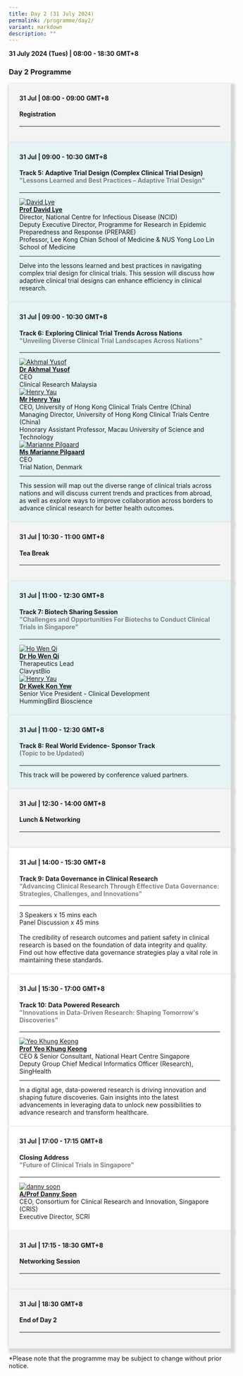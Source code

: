 ```yaml
---
title: Day 2 (31 July 2024)
permalink: /programme/day2/
variant: markdown
description: ""
---
```

<div>
  <b>31 July 2024 (Tues) | 08:00 - 18:30</b>&nbsp;<b>GMT+8</b>
  <h3>Day 2 Programme</h3>
</div>

<section>
  <div class="bp-container is-fluid">
    <div class="row">
      <div class="col is-full">
        <div class="row">
          <div class="col is-12">
            <div class="border bg-light h-100 position-relative">
              <div class="p-4 bg-notice">
                <div class="programme-time">
                  <b>31 Jul | 08:00 - 09:00</b>&nbsp;<b>GMT+8</b>
                </div>
                <h4 class="programme-title">Registration</h4>
                <hr class="my-3 border-primary">
              </div>
            </div>
          </div>
        </div>
      </div>
	</div>
  </div>
</section>
<section>
  <div class="bp-container is-fluid">
    <div class="row">
      <div class="col is-full">
        <div class="row">
          <div class="col is-12">
            <div class="border bg-light h-100 position-relative">
              <div class="p-4 bg-different">
                <div class="programme-time">
                  <b>31 Jul | 09:00 - 10:30</b>&nbsp;<b>GMT+8</b>
                </div>
                <h4 class="programme-title">Track 5: Adaptive Trial Design (Complex Clinical Trial Design)<br>
                <font color="#808080">"Lessons Learned and Best Practices – Adaptive Trial Design"</font></h4>
          <hr class="my-3 border-primary">
          <div class="speakers px-2">
            <div class="row">
              <div class="col is-6 prog-speaker">
                <div class="row">
                  <div class="col is-4">
                    <a href="/david-lye/"><img alt="David Lye" src="/images/Speakers_DavidLye.png" class="speaker-image mb-4"></a>
                  </div>
                  <div class="col is-8">
                    <div class="speaker-name text-ellipsis">
                      <a rel="noopener" class="speaker-name text-ellipsis" href="/david-lye/"><b>Prof David Lye</b></a>
                    </div>
                    <div class="text-ellipsis speaker-position">
                      Director, National Centre for Infectious Disease (NCID)</div>
                    <div class="text-ellipsis speaker-company">Deputy Executive Director, Programme for Research in Epidemic Preparedness and Response (PREPARE)</div>
										                    <div class="text-ellipsis speaker-position">
                      Professor, Lee Kong Chian School of Medicine &amp; NUS Yong Loo Lin School of Medicine 
                    </div>
                  </div>
                </div>
              </div>
            </div>
						<hr class="my-3 border-primary">Delve into the lessons learned and best practices in navigating complex trial design for clinical trials. This session will discuss how adaptive clinical trial designs can enhance efficiency in clinical research.
          </div>
        </div>
      </div>
    </div>
  </div>
</div></div></div></section> 
<section>
  <div class="row">
    <div class="col is-12">
      <div class="border bg-light h-100 position-relative">
        <div class="p-4 bg-different">
          <div class="programme-time">
            <b>31 Jul | 09:00 - 10:30</b>&nbsp;<b>GMT+8</b>
                </div>
                <h4 class="programme-title">Track 6: Exploring Clinical Trial Trends Across Nations<br><font color="#808080">
									"Unveiling Diverse Clinical Trial Landscapes Across Nations"</font></h4>
          <hr class="my-3 border-primary">
          <div class="speakers px-2">
            <div class="row">
              <div class="col is-6 prog-speaker">
                <div class="row">
                  <div class="col is-4">
                    <a href="/akhmal-yusof/"><img alt="Akhmal Yusof" src="/images/Speakers_AkhmalYusof.png" class="speaker-image mb-4"></a>
                  </div>
                  <div class="col is-8">
                    <div class="speaker-name text-ellipsis">
                      <a rel="noopener" class="speaker-name text-ellipsis" href="/akhmal-yusof/"><b>Dr Akhmal Yusof</b></a>
                    </div>
                    <div class="text-ellipsis speaker-position">
                      CEO 
                    </div>
                    <div class="text-ellipsis speaker-company">Clinical Research Malaysia</div>
                  </div>
                </div>
              </div>
              <div class="col is-6 prog-speaker">
                <div class="row">
                  <div class="col is-4">
                    <a href="/henry-yau/"><img alt="Henry Yau" src="/images/Speakers_HenryYau.png" class="speaker-image mb-4"></a>
                  </div>
                  <div class="col is-8">
                    <div class="speaker-name text-ellipsis">
                      <a rel="noopener" class="speaker-name text-ellipsis" href="/henry-yau/"><b>Mr Henry Yau</b></a>
                    </div>
                    <div class="text-ellipsis speaker-position">
                      CEO, University of Hong Kong Clinical Trials Centre (China)  
                    </div>
                    <div class="text-ellipsis speaker-company">Managing Director, University of Hong Kong Clinical Trials Centre (China)</div>
										                    <div class="text-ellipsis speaker-company">Honorary Assistant Professor, Macau University of Science and Technology</div>
                  </div>
                </div>
              </div>
            </div>
          </div>
          <div class="speakers px-2">
            <div class="row">
              <div class="col is-6 prog-speaker">
                <div class="row">
                  <div class="col is-4">
                    <a href="/marianne-pilgaard/"><img alt="Marianne Pilgaard" src="/images/Speakers_MariannePilgaard.png" class="speaker-image mb-4"></a>
                  </div>
                  <div class="col is-8">
                    <div class="speaker-name text-ellipsis">
                      <a rel="noopener" class="speaker-name text-ellipsis" href="/marianne-pilgaard/"><b>Ms Marianne Pilgaard</b></a>
                    </div>
                    <div class="text-ellipsis speaker-position">
                      CEO 
                    </div>
                    <div class="text-ellipsis speaker-company">Trial Nation, Denmark</div>
                  </div>
                </div>
              </div>
            </div>
						<hr class="my-3 border-primary">This session will map out the diverse range of clinical trials across nations and will discuss current trends and practices from abroad, as well as explore ways to improve collaboration across borders to advance clinical research for better health outcomes.
          </div>
        </div>
      </div>
    </div>
  </div>
</section> 
<section>
  <div class="bp-container is-fluid">
    <div class="row">
      <div class="col is-full">
        <div class="row">
          <div class="col is-12">
            <div class="border bg-light h-100 position-relative">
              <div class="p-4 bg-notice">
                <div class="programme-time">
                  <b>31 Jul | 10:30 - 11:00</b>&nbsp;<b>GMT+8</b>
                </div>
                <h4 class="programme-title">Tea Break</h4>
                <hr class="my-3 border-primary">
              </div>
            </div>
          </div>
        </div>
      </div>
    </div>
  </div>
</section>
<section>
  <div class="row">
    <div class="col is-12">
      <div class="border bg-light h-100 position-relative">
        <div class="p-4 bg-different">
          <div class="programme-time">
            <b>31 Jul | 11:00 - 12:30</b>&nbsp;<b>GMT+8</b>
                </div>
                <h4 class="programme-title">Track 7: Biotech Sharing Session<br>
                <font color="#808080">"Challenges and Opportunities For Biotechs to Conduct Clinical Trials in Singapore"</font></h4>
          <hr class="my-3 border-primary">
          <div class="speakers px-2">
            <div class="row">
              <div class="col is-6 prog-speaker">
                <div class="row">
                  <div class="col is-4">
                    <a href="/ho-wen-qi/"><img alt="Ho Wen Qi" src="/images/Speakers_WenQiHo.png" class="speaker-image mb-4"></a>
                  </div>
                  <div class="col is-8">
                    <div class="speaker-name text-ellipsis">
                      <a rel="noopener" class="speaker-name text-ellipsis" href="/ho-wen-qi/"><b>Dr Ho Wen Qi</b></a>
                    </div>
                    <div class="text-ellipsis speaker-position">
                      Therapeutics Lead 
                    </div>
                    <div class="text-ellipsis speaker-company">ClavystBio</div>
                  </div>
                </div>
              </div>
							<div class="col is-6 prog-speaker">
                <div class="row">
                  <div class="col is-4">
                    <a href="/kon-yew/"><img alt="Henry Yau" src="/images/Speakers_HenryYau.png" class="speaker-image mb-4"></a>
                  </div>
                  <div class="col is-8">
                    <div class="speaker-name text-ellipsis">
                      <a rel="noopener" class="speaker-name text-ellipsis" href="/henry-yau/"><b>Dr Kwek Kon Yew</b></a>
                    </div>
                    <div class="text-ellipsis speaker-position">
                      Senior Vice President - Clinical Development  
                    </div>
                    <div class="text-ellipsis speaker-company">HummingBird Bioscience</div>
            </div>
          </div>
        </div>
      </div>
    </div>
  </div>
</div></div></div></section> 

<section>
  <div class="bp-container is-fluid">
    <div class="row">
      <div class="col is-full">
        <div class="row">
          <div class="col is-12">
            <div class="border bg-light h-100 position-relative">
              <div class="p-4 bg-different">
                <div class="programme-time">
                  <b>31 Jul | 11:00 - 12:30</b>&nbsp;<b>GMT+8</b>
                </div>
                <h4 class="programme-title">Track 8: Real World Evidence- Sponsor Track<br>
									<font color="#808080">(Topic to be Updated)</font>
</h4>
                <hr class="my-3 border-primary">
								This track will be powered by conference valued partners.
              </div>
            </div>
          </div>
        </div>
      </div>
    </div>
  </div>
</section>
<section>
  <div class="bp-container is-fluid">
    <div class="row">
      <div class="col is-full">
        <div class="row">
          <div class="col is-12">
            <div class="border bg-light h-100 position-relative">
              <div class="p-4 bg-notice">
                <div class="programme-time">
                  <b>31 Jul | 12:30 - 14:00</b>&nbsp;<b>GMT+8</b>
                </div>
                <h4 class="programme-title">Lunch &amp; Networking</h4>
                <hr class="my-3 border-primary">
              </div>
            </div>
          </div>
        </div>
      </div>
    </div>
  </div>
</section>
<section>
  <div class="bp-container is-fluid">
    <div class="row">
      <div class="col is-full">
        <div class="row">
          <div class="col is-12">
            <div class="border bg-light h-100 position-relative">
              <div class="p-4">
                <div class="programme-time">
                  <b>31 Jul | 14:00 - 15:30</b>&nbsp;<b>GMT+8</b>
                </div>
                <h4 class="programme-title">Track 9: Data Governance in Clinical Research<br>
                <font color="#808080">"Advancing Clinical Research Through Effective Data Governance: Strategies, Challenges, and Innovations"</font></h4>
                <hr class="my-3 border-primary">
								3 Speakers x 15 mins each<br>
Panel Discussion x 45 mins<br><br>
The credibility of research outcomes and patient safety in clinical research is based on the foundation of data integrity and quality. Find out how effective data governance strategies play a vital role in maintaining these standards.
              </div>
            </div>
          </div>
        </div>
      </div>
    </div>
  </div>
</section>
<section>
  <div class="bp-container is-fluid">
    <div class="row">
      <div class="col is-full">
        <div class="row">
          <div class="col is-12">
            <div class="border bg-light h-100 position-relative">
              <div class="p-4">
                <div class="programme-time">
                  <b>31 Jul | 15:30 - 17:00</b>&nbsp;<b>GMT+8</b>
                </div>
                <h4 class="programme-title">Track 10: Data Powered Research<br>
                <font color="#808080">"Innovations in Data-Driven Research: Shaping Tomorrow's Discoveries"</font></h4>
          <hr class="my-3 border-primary">
          <div class="speakers px-2">
            <div class="row">
              <div class="col is-6 prog-speaker">
                <div class="row">
                  <div class="col is-4">
                    <a href="/yeo-khung-keong/"><img alt="Yeo Khung Keong" src="/images/Speakers_YeoKhungKeong.png" class="speaker-image mb-4"></a>
                  </div>
                  <div class="col is-8">
                    <div class="speaker-name text-ellipsis">
                      <a rel="noopener" class="speaker-name text-ellipsis" href="/yeo-khung-keong/"><b>Prof Yeo Khung Keong</b></a>
                    </div>
                    <div class="text-ellipsis speaker-position">
                      CEO &amp; Senior Consultant, National Heart Centre Singapore</div>
                    <div class="text-ellipsis speaker-company">Deputy Group Chief Medical Informatics Officer (Research), SingHealth
                    </div>
                  </div>
                </div>
              </div>
            </div>
						<hr class="my-3 border-primary">
							In a digital age, data-powered research is driving innovation and shaping future discoveries. Gain insights into the latest advancements in leveraging data to unlock new possibilities to advance research and transform healthcare.
          </div>
        </div>
      </div>
    </div>
  </div>
</div></div></div></section> 
<section>
  <div class="bp-container is-fluid">
    <div class="row">
      <div class="col is-full">
        <div class="row">
          <div class="col is-12">
            <div class="border bg-light h-100 position-relative">
              <div class="p-4">
                <div class="programme-time">
                  <b>31 Jul | 17:00 - 17:15</b>&nbsp;<b>GMT+8</b>
                </div>
                <h4 class="programme-title">
                  Closing Address<br><font color="#808080">"Future of Clinical Trials in Singapore"</font>
                </h4>
                <hr class="my-3 border-primary">
                <div class="speakers px-2">
                  <div class="row">
                    <div class="col is-6 prog-speaker">
                      <div class="row">
                        <div class="col is-4">
                          <a rel="noopener" class="speaker-name text-ellipsis" href="/danny-soon/"><img alt="danny soon" src="/images/Speakers_Danny_Soon.png" class="speaker-image mb-4">
                          </a>
                        </div>
                        <a rel="noopener" class="speaker-name text-ellipsis" href="/danny-soon/">
                        </a>
                        <div class="col is-12">
                          <a rel="noopener" class="speaker-name text-ellipsis" href="/danny-soon/">
                          </a>
                          <div class="speaker-name text-ellipsis">
                            <a rel="noopener" class="speaker-name text-ellipsis" href="/danny-soon/">
                              <b>A/Prof Danny Soon</b></a>
                          </div>
                          <div class="text-ellipsis speaker-position">
                            CEO, Consortium for Clinical Research and Innovation, Singapore (CRIS)
                          </div>
                          <div class="text-ellipsis speaker-company">
                            Executive Director, SCRI
                          </div>
                        </div>
                      </div>
                    </div>
                  </div>
                </div>
              </div>
            </div>
          </div>
        </div>
      </div>
    </div>
  </div>
</section>
<section>
  <div class="bp-container is-fluid">
    <div class="row">
      <div class="col is-full">
        <div class="row">
          <div class="col is-12">
            <div class="border bg-light h-100 position-relative">
              <div class="p-4 bg-notice">
                <div class="programme-time">
                  <b>31 Jul | 17:15 - 18:30</b>&nbsp;<b>GMT+8</b>
                </div>
                <h4 class="programme-title">Networking Session</h4>
                <hr class="my-3 border-primary">
              </div>
            </div>
          </div>
        </div>
      </div>
    </div>
  </div>
</section>
<section>
  <div class="bp-container is-fluid">
    <div class="row">
      <div class="col is-full">
        <div class="row">
          <div class="col is-12">
            <div class="border bg-light h-100 position-relative">
              <div class="p-4 bg-notice">
                <div class="programme-time">
                  <b>31 Jul | 18:30</b>&nbsp;<b>GMT+8</b>
                </div>
                <h4 class="programme-title">End of Day 2</h4>
                <hr class="my-3 border-primary">
              </div>
            </div>
          </div>
        </div>
      </div>
    </div>
  </div>
	<p>*Please note that the programme may be subject to change without prior notice.</p>


<style type="text/css">
  hr.my-3 {
    margin-top: 0.75rem;
    margin-bottom: 0.75rem;
  }

  .is-left {
    text-align: left;
  }
  .content h4 {
    font-weight: 500;
    color: #337b9a !important;
    margin-top: 1rem;
  }
  .bg-light {
    background-color: #fff !important;
    box-shadow: 5px 5px 5px 5px rgb(215 215 215),
      -5px 0 6px -4px rgb(215 215 215);
  }
  .p-4 {
    padding: 1.5rem !important;
  }
  .content a {
    text-decoration: none;
  }
  .content h3 {
    margin-top: 1rem;
  }
  .bp-container.is-fluid {
    margin-left: 0px;
    margin-right: 0px;
  }
	.bg-different { background-color: #E6F4F5; }
	.bg-notice { background-color: #F4F4F4; }
</style></section>